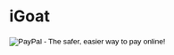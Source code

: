 # iGoat

<form action="https://www.paypal.com/cgi-bin/webscr" method="post" target="_blank">
<div class="paypal_donation_button">
<input type="hidden" name="cmd" value="_donations">
<input type="hidden" name="business" value="paypal@owasp.org">
<input type="hidden" name="lc" value="BM">
<input type="hidden" name="item_name" value="OWASP iGoat">
<input type="hidden" name="item_number" value="OWASP Foundation">
<input type="hidden" name="no_note" value="0">
<input type="hidden" name="currency_code" value="USD">
<input type="hidden" name="bn" value="PP-DonationsBF:btn_donate_LG.gif:NonHostedGuest">
<input type="image" src="https://www.paypalobjects.com/en_US/i/btn/btn_donate_LG.gif" border="0" name="submit" alt="PayPal - The safer, easier way to pay online!">
<img alt="" border="0" src="https://www.paypalobjects.com/en_US/i/scr/pixel.gif" width="1" height="1">
</div>
</form>
